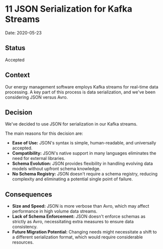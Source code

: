 # 11 JSON Serialization for Kafka Streams

Date: 2020-05-23

## Status

Accepted

## Context

Our energy management software employs Kafka streams for real-time data processing. A key part of this process is data serialization, and we've been considering JSON versus Avro.

## Decision

We've decided to use JSON for serialization in our Kafka streams.

The main reasons for this decision are:

- **Ease of Use:** JSON's syntax is simple, human-readable, and universally accepted.
- **Compatibility:** JSON's native support in many languages eliminates the need for external libraries.
- **Schema Evolution:** JSON provides flexibility in handling evolving data models without upfront schema knowledge.
- **No Schema Registry:** JSON doesn't require a schema registry, reducing complexity and eliminating a potential single point of failure.

## Consequences

- **Size and Speed:** JSON is more verbose than Avro, which may affect performance in high volume data streams.
- **Lack of Schema Enforcement:** JSON doesn't enforce schemas as strictly as Avro, necessitating extra measures to ensure data consistency.
- **Future Migration Potential:** Changing needs might necessitate a shift to a different serialization format, which would require considerable resources.
